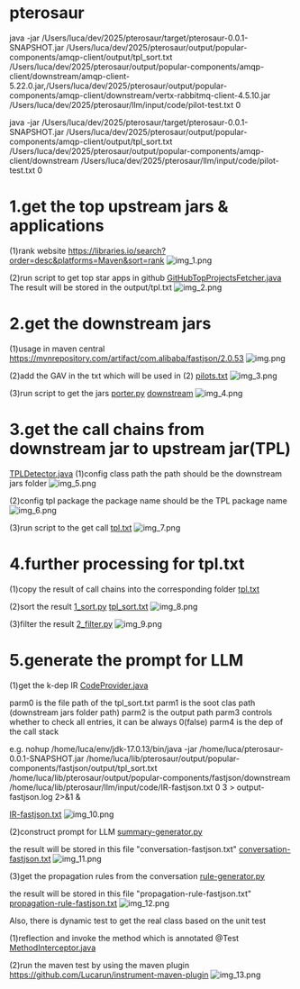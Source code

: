 # pterosaur

java -jar /Users/luca/dev/2025/pterosaur/target/pterosaur-0.0.1-SNAPSHOT.jar
/Users/luca/dev/2025/pterosaur/output/popular-components/amqp-client/output/tpl_sort.txt
/Users/luca/dev/2025/pterosaur/output/popular-components/amqp-client/downstream/amqp-client-5.22.0.jar,/Users/luca/dev/2025/pterosaur/output/popular-components/amqp-client/downstream/vertx-rabbitmq-client-4.5.10.jar
/Users/luca/dev/2025/pterosaur/llm/input/code/pilot-test.txt 0

java -jar /Users/luca/dev/2025/pterosaur/target/pterosaur-0.0.1-SNAPSHOT.jar
/Users/luca/dev/2025/pterosaur/output/popular-components/amqp-client/output/tpl_sort.txt
/Users/luca/dev/2025/pterosaur/output/popular-components/amqp-client/downstream
/Users/luca/dev/2025/pterosaur/llm/input/code/pilot-test.txt 0

# 1.get the top upstream jars & applications

(1)rank website
https://libraries.io/search?order=desc&platforms=Maven&sort=rank
![img_1.png](img_1.png)

(2)run script to get top star apps in github
[GitHubTopProjectsFetcher.java](src%2Fmain%2Fjava%2Fedu%2Ffudan%2Fpterosaur%2Fscript%2FGitHubTopProjectsFetcher.java)
The result will be stored in the output/tpl.txt
![img_2.png](img_2.png)

# 2.get the downstream jars

(1)usage in maven central
https://mvnrepository.com/artifact/com.alibaba/fastjson/2.0.53
![img.png](img.png)

(2)add the GAV in the txt which will be used in (2)
[pilots.txt](scripts%2Ffastjson%2Fpilots.txt)
![img_3.png](img_3.png)

(3)run script to get the jars
[porter.py](scripts%2Fporter.py)
[downstream](output%2Fpopular-components%2Ffastjson%2Fdownstream)
![img_4.png](img_4.png)

# 3.get the call chains from downstream jar to upstream jar(TPL)

[TPLDetector.java](src%2Fmain%2Fjava%2Fedu%2Ffudan%2Fpterosaur%2Fdetector%2FTPLDetector.java)
(1)config class path
the path should be the downstream jars folder
![img_5.png](img_5.png)

(2)config tpl package
the package name should be the TPL package name
![img_6.png](img_6.png)

(3)run script to the get call
[tpl.txt](output%2Ftpl.txt)
![img_7.png](img_7.png)

# 4.further processing for tpl.txt

(1)copy the result of call chains into the corresponding folder
[tpl.txt](output%2Fpopular-components%2Ffastjson%2Foutput%2Ftpl.txt)

(2)sort the result
[1_sort.py](scripts%2F1_sort.py)
[tpl_sort.txt](output%2Fpopular-components%2Ffastjson%2Foutput%2Ftpl_sort.txt)
![img_8.png](img_8.png)

(3)filter the result
[2_filter.py](scripts%2F2_filter.py)
![img_9.png](img_9.png)

# 5.generate the prompt for LLM

(1)get the k-dep IR
[CodeProvider.java](src%2Fmain%2Fjava%2Fedu%2Ffudan%2Fpterosaur%2Fscript%2FCodeProvider.java)

parm0 is the file path of the tpl_sort.txt
parm1 is the soot clas path (downstream jars folder path)
parm2 is the output path
parm3 controls whether to check all entries, it can be always 0(false)
parm4 is the dep of the call stack

e.g.
nohup /home/luca/env/jdk-17.0.13/bin/java -jar /home/luca/pterosaur-0.0.1-SNAPSHOT.jar
/home/luca/lib/pterosaur/output/popular-components/fastjson/output/tpl_sort.txt
/home/luca/lib/pterosaur/output/popular-components/fastjson/downstream
/home/luca/lib/pterosaur/llm/input/code/IR-fastjson.txt 0 3 > output-fastjson.log 2>&1 &

[IR-fastjson.txt](llm%2Finput%2Fcode%2FIR-fastjson.txt)
![img_10.png](img_10.png)

(2)construct prompt for LLM
[summary-generator.py](scripts%2Fz-llm%2Fsummary-generator.py)

the result will be stored in this file "conversation-fastjson.txt"
[conversation-fastjson.txt](llm%2Foutput%2Fconversation-fastjson.txt)
![img_11.png](img_11.png)

(3)get the propagation rules from the conversation
[rule-generator.py](scripts%2Fz-llm%2Frule-generator.py)

the result will be stored in this file "propagation-rule-fastjson.txt"
[propagation-rule-fastjson.txt](llm%2Foutput%2Frules%2Fpropagation-rule-fastjson.txt)
![img_12.png](img_12.png)

Also, there is dynamic test to get the real class based on the unit test

(1)reflection and invoke the method which is annotated @Test
[MethodInterceptor.java](src%2Fmain%2Fjava%2Fedu%2Ffudan%2Fpterosaur%2Fscript%2FMethodInterceptor.java)

(2)run the maven test by using the maven plugin
https://github.com/Lucarun/instrument-maven-plugin
![img_13.png](img_13.png)




